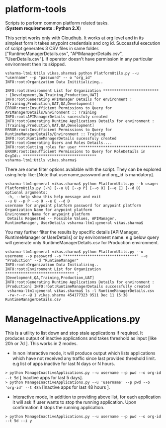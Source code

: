 # platform-tools

Scripts to perform common platform related tasks. <br/>
(**System requirements : Python 2.X**)

This script works only with Cloudhub. It works at org level and in its simplest form it takes anypoint credentials and org id. Successful execution of script generates 3 CSV files in same
folder. ["RuntimeManagerDetails.csv", "APIManagerDetails.csv", "UserDetails.csv"]. 
If operator doesn't have permission in any particular environment then its skipped.

```
vsharma-ltm1:Utils vikas.sharma$ python PlatformUtils.py --u "username" --p "password" -- o "org_id" 
INFO:root:Organization Data Inititializing..

INFO:root:Environment List for Organization ************************* : [Development,QA,Training,Production,UAT] 
INFO:root:Generating APIManager Details for environment : [Training,Production,UAT,QA,Development] 
ERROR:root:Insufficient Permissions to Query for APIManagerDetails/Environment :: Training 
INFO:root:APIManagerDetails sucessfuly created 
INFO:root:Generating Runtime Applications Details for environment : [Training,Production,UAT,QA,Development] 
ERROR:root:Insufficient Permissions to Query for RuntimeManagerDetails/Environment :: Training 
INFO:root:RuntimeManagerDetails sucessfuly created 
INFO:root:Generating Users and Roles Details.... 
INFO:root:Getting roles for user ************************************* 
ERROR:root:Insufficient Permissions to Query for RoleDetails in OrgId:: ********************************* 
vsharma-ltm1:Utils vikas.sharma$ 

```

There are some filter options available with the script. They can be explored using help like: [Note that username,password and org_id is mandatory].


```
vsharma-ltm1:general vikas.sharma$ python PlatformUtils.py --h usage: PlatformUtils.py [-h] [--u U] [--p P] [--o O] [--e E] [--d D] 
optional arguments:
 -h, --help show this help message and exit 
--u U --p P --o O --e E --d D 
username for anypoint platform password for anypoint platform Organization Name for anypoint platform 
Environment Name for anypoint platform
 Details Requested -- Possible Values, APIManager, 
RuntimeManager, UserDetails vsharma-ltm1:general vikas.sharma$ 
```

You may further filter the results by specific details [APIManager, RuntimeManager or UserDetails] or by environment name.
e.g below query will generate only RuntimeManagerDetails.csv for Production environment.

```
vsharma-ltm1:general vikas.sharma$ python PlatformUtils.py --u username --p password --o "********************************" --e "Production" --d "RuntimeManager" 
INFO:root:Organization Data Initializing.. 
INFO:root:Environment List for Organization ******************************* : [Development,QA,Training,Production,UAT] 
INFO:root:Generating Runtime Applications Details for environment : [Production] INFO:root:RuntimeManagerDetails successfully created
 vsharma-ltm1:general vikas.sharma$ ls -l RuntimeManagerDetails.csv
 -rw-r--r--@ 1 vikas.sharma 454177323 9511 Dec 11 15:38 RuntimeManagerDetails.csv 
 ```
 
 
 
 
 # ManageInactiveApplications.py
 
 This is a utility to list down and stop stale applications if required. It produces output of inactive applications and takes threshold as input [like 20h  or 7d ]. This works in 2 modes. 
 
 - In non interactive mode, it will produce output which lists applications which have not received any traffic since last provided threshold limit. e.g list of apps inactive for last N days or N hours.
 
 ``` > python ManageInactiveApplications.py --u username --p pwd --o org-id --t 5d ``` [   Inactive apps for last 5 days].  
 ``` > python ManageInactiveApplications.py --u 'username' --p pwd --o 'org-id' --t 48h ``` [Inactive apps for last 48 hours ]. 
 
 
 - Interactive mode, In addition to providing above list, for each application it will ask if user wants to stop the running application. Upon confirmation it stops the running application. 
 
 ``` > python ManageInactiveApplications.py --u username --p pwd --o org-id --t 5d --i y ```

 
 
 
 
 
 
 
